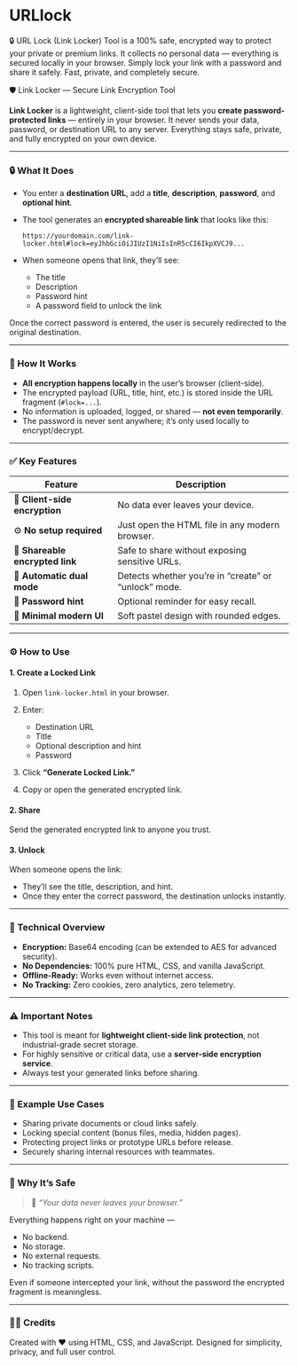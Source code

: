 # URLlock
🔒 URL Lock (Link Locker) Tool is a 100% safe, encrypted way to protect your private or premium links. It collects no personal data — everything is secured locally in your browser. Simply lock your link with a password and share it safely. Fast, private, and completely secure.

🛡️ Link Locker — Secure Link Encryption Tool

**Link Locker** is a lightweight, client-side tool that lets you **create password-protected links** — entirely in your browser.
It never sends your data, password, or destination URL to any server. Everything stays safe, private, and fully encrypted on your own device.

---

### 🔒 What It Does

* You enter a **destination URL**, add a **title**, **description**, **password**, and **optional hint**.

* The tool generates an **encrypted shareable link** that looks like this:

  ```
  https://yourdomain.com/link-locker.html#lock=eyJhbGciOiJIUzI1NiIsInR5cCI6IkpXVCJ9...
  ```

* When someone opens that link, they’ll see:

  * The title
  * Description
  * Password hint
  * A password field to unlock the link

Once the correct password is entered, the user is securely redirected to the original destination.

---

### 🧩 How It Works

* **All encryption happens locally** in the user’s browser (client-side).
* The encrypted payload (URL, title, hint, etc.) is stored inside the URL fragment (`#lock=...`).
* No information is uploaded, logged, or shared — **not even temporarily**.
* The password is never sent anywhere; it’s only used locally to encrypt/decrypt.

---

### ✅ Key Features

| Feature                         | Description                                          |
| ------------------------------- | ---------------------------------------------------- |
| 🔐 **Client-side encryption**   | No data ever leaves your device.                     |
| ⚙️ **No setup required**        | Just open the HTML file in any modern browser.       |
| 📎 **Shareable encrypted link** | Safe to share without exposing sensitive URLs.       |
| 🧭 **Automatic dual mode**      | Detects whether you’re in “create” or “unlock” mode. |
| 💬 **Password hint**            | Optional reminder for easy recall.                   |
| 🌈 **Minimal modern UI**        | Soft pastel design with rounded edges.               |

---

### ⚙️ How to Use

#### 1. Create a Locked Link

1. Open `link-locker.html` in your browser.
2. Enter:

   * Destination URL
   * Title
   * Optional description and hint
   * Password
3. Click **“Generate Locked Link.”**
4. Copy or open the generated encrypted link.

#### 2. Share

Send the generated encrypted link to anyone you trust.

#### 3. Unlock

When someone opens the link:

* They’ll see the title, description, and hint.
* Once they enter the correct password, the destination unlocks instantly.

---

### 🧠 Technical Overview

* **Encryption:** Base64 encoding (can be extended to AES for advanced security).
* **No Dependencies:** 100% pure HTML, CSS, and vanilla JavaScript.
* **Offline-Ready:** Works even without internet access.
* **No Tracking:** Zero cookies, zero analytics, zero telemetry.

---

### ⚠️ Important Notes

* This tool is meant for **lightweight client-side link protection**, not industrial-grade secret storage.
* For highly sensitive or critical data, use a **server-side encryption service**.
* Always test your generated links before sharing.

---

### 🧾 Example Use Cases

* Sharing private documents or cloud links safely.
* Locking special content (bonus files, media, hidden pages).
* Protecting project links or prototype URLs before release.
* Securely sharing internal resources with teammates.

---

### 💬 Why It’s Safe

> 🔐 *“Your data never leaves your browser.”*

Everything happens right on your machine —

* No backend.
* No storage.
* No external requests.
* No tracking scripts.

Even if someone intercepted your link, without the password the encrypted fragment is meaningless.

---

### 🧑‍💻 Credits

Created with ❤️ using HTML, CSS, and JavaScript.
Designed for simplicity, privacy, and full user control.

